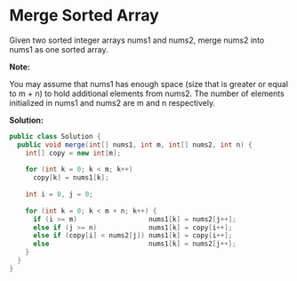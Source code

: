 # Merge Sorted Array

Given two sorted integer arrays nums1 and nums2, merge nums2 into nums1 as one sorted array.

**Note:**

You may assume that nums1 has enough space (size that is greater or equal to m + n) to hold additional elements from nums2. The number of elements initialized in nums1 and nums2 are m and n respectively.

**Solution:**
```java
public class Solution {
  public void merge(int[] nums1, int m, int[] nums2, int n) {
    int[] copy = new int[m];
        
    for (int k = 0; k < m; k++)
      copy[k] = nums1[k];
            
    int i = 0, j = 0;
        
    for (int k = 0; k < m + n; k++) {
      if (i >= m)                  nums1[k] = nums2[j++];
      else if (j >= n)             nums1[k] = copy[i++];
      else if (copy[i] < nums2[j]) nums1[k] = copy[i++];
      else                         nums1[k] = nums2[j++];
    }
  }
}
```
